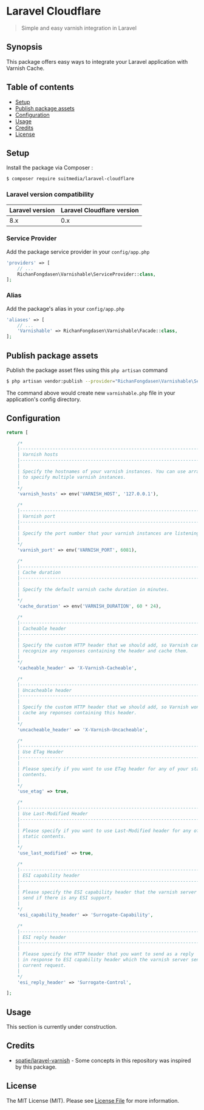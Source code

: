 # Laravel Cloudflare

> Simple and easy varnish integration in Laravel

## Synopsis

This package offers easy ways to integrate your Laravel application with Varnish Cache.

## Table of contents

- [Setup](#setup)
- [Publish package assets](#publish-package-assets)
- [Configuration](#configuration)
- [Usage](#usage)
- [Credits](#credits)
- [License](#license)

## Setup

Install the package via Composer :

```sh
$ composer require suitmedia/laravel-cloudflare
```

### Laravel version compatibility

| Laravel version | Laravel Cloudflare version |
| :-------------- | :------------------------- |
| 8.x             | 0.x                        |

### Service Provider

Add the package service provider in your `config/app.php`

```php
'providers' => [
    // ...
    RichanFongdasen\Varnishable\ServiceProvider::class,
];
```

### Alias

Add the package's alias in your `config/app.php`

```php
'aliases' => [
    // ...
    'Varnishable' => RichanFongdasen\Varnishable\Facade::class,
];
```

## Publish package assets

Publish the package asset files using this `php artisan` command

```sh
$ php artisan vendor:publish --provider="RichanFongdasen\Varnishable\ServiceProvider"
```

The command above would create new `varnishable.php` file in your application's config directory.

## Configuration

```php
return [

    /*
    |--------------------------------------------------------------------------
    | Varnish hosts
    |--------------------------------------------------------------------------
    |
    | Specify the hostnames of your varnish instances. You can use array
    | to specify multiple varnish instances.
    |
    */
    'varnish_hosts' => env('VARNISH_HOST', '127.0.0.1'),

    /*
    |--------------------------------------------------------------------------
    | Varnish port
    |--------------------------------------------------------------------------
    |
    | Specify the port number that your varnish instances are listening to.
    |
    */
    'varnish_port' => env('VARNISH_PORT', 6081),

    /*
    |--------------------------------------------------------------------------
    | Cache duration
    |--------------------------------------------------------------------------
    |
    | Specify the default varnish cache duration in minutes.
    |
    */
    'cache_duration' => env('VARNISH_DURATION', 60 * 24),

    /*
    |--------------------------------------------------------------------------
    | Cacheable header
    |--------------------------------------------------------------------------
    |
    | Specify the custom HTTP header that we should add, so Varnish can
    | recognize any responses containing the header and cache them.
    |
    */
    'cacheable_header' => 'X-Varnish-Cacheable',

    /*
    |--------------------------------------------------------------------------
    | Uncacheable header
    |--------------------------------------------------------------------------
    |
    | Specify the custom HTTP header that we should add, so Varnish won't
    | cache any reponses containing this header.
    |
    */
    'uncacheable_header' => 'X-Varnish-Uncacheable',

    /*
    |--------------------------------------------------------------------------
    | Use ETag Header
    |--------------------------------------------------------------------------
    |
    | Please specify if you want to use ETag header for any of your static
    | contents.
    |
    */
    'use_etag' => true,

    /*
    |--------------------------------------------------------------------------
    | Use Last-Modified Header
    |--------------------------------------------------------------------------
    |
    | Please specify if you want to use Last-Modified header for any of your
    | static contents.
    |
    */
    'use_last_modified' => true,

    /*
    |--------------------------------------------------------------------------
    | ESI capability header
    |--------------------------------------------------------------------------
    |
    | Please specify the ESI capability header that the varnish server would
    | send if there is any ESI support.
    |
    */
    'esi_capability_header' => 'Surrogate-Capability',

    /*
    |--------------------------------------------------------------------------
    | ESI reply header
    |--------------------------------------------------------------------------
    |
    | Please specify the HTTP header that you want to send as a reply
    | in response to ESI capability header which the varnish server sent in
    | current request.
    |
    */
    'esi_reply_header' => 'Surrogate-Control',

];
```

## Usage

This section is currently under construction.

## Credits

- [spatie/laravel-varnish](https://github.com/spatie/laravel-varnish) - Some concepts in this repository was inspired by this package.

## License

The MIT License (MIT). Please see [License File](LICENSE.md) for more information.
